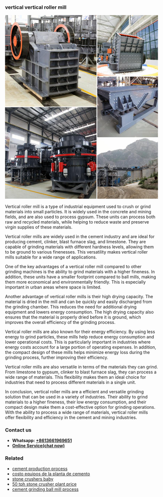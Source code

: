 <h3>vertical vertical roller mill</h3><img src='1706755346.jpg' alt=''><p>Vertical roller mill is a type of industrial equipment used to crush or grind materials into small particles. It is widely used in the concrete and mining fields, and are also used to process gypsum. These units can process both raw and recycled materials, while helping to reduce waste and preserve virgin supplies of these materials.</p><p>Vertical roller mills are widely used in the cement industry and are ideal for producing cement, clinker, blast furnace slag, and limestone. They are capable of grinding materials with different hardness levels, allowing them to be ground to various finenesses. This versatility makes vertical roller mills suitable for a wide range of applications.</p><p>One of the key advantages of a vertical roller mill compared to other grinding machines is the ability to grind materials with a higher fineness. In addition, these units have a smaller footprint compared to ball mills, making them more economical and environmentally friendly. This is especially important in urban areas where space is limited.</p><p>Another advantage of vertical roller mills is their high drying capacity. The material is dried in the mill and can be quickly and easily discharged from the grinding chamber. This reduces the need for additional drying equipment and lowers energy consumption. The high drying capacity also ensures that the material is properly dried before it is ground, which improves the overall efficiency of the grinding process.</p><p>Vertical roller mills are also known for their energy efficiency. By using less energy to grind particles, these mills help reduce energy consumption and lower operational costs. This is particularly important in industries where energy costs account for a large portion of operating expenses. In addition, the compact design of these mills helps minimize energy loss during the grinding process, further improving their efficiency.</p><p>Vertical roller mills are also versatile in terms of the materials they can grind. From limestone to gypsum, clinker to blast furnace slag, they can process a wide range of materials. This flexibility makes them an ideal choice for industries that need to process different materials in a single unit.</p><p>In conclusion, vertical roller mills are a efficient and versatile grinding solution that can be used in a variety of industries. Their ability to grind materials to a higher fineness, their low energy consumption, and their compact design make them a cost-effective option for grinding operations. With the ability to process a wide range of materials, vertical roller mills offer flexibility and efficiency in the cement and mining industries.</p><h3>Contact us</h3><ul><li><strong>Whatsapp:&nbsp;<a href="https://wa.me/8613661969651">+8613661969651</a></strong></li><li><a href="https://swt.shibang-china.com/?git&amp;zhl&amp;vertical vertical roller mill"><strong>Online Service(chat now)</strong></a></li></ul><h3>Related</h3><ul><li><a href='cement production process.md'>cement production process</a></li><li><a href='costo equipos de la planta de cemento.md'>costo equipos de la planta de cemento</a></li><li><a href='stone crushers baby.md'>stone crushers baby</a></li><li><a href='50 tph stone crusher plant price.md'>50 tph stone crusher plant price</a></li><li><a href='cement grinding ball mill process.md'>cement grinding ball mill process</a></li></ul>